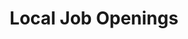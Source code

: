 ---
schema: default
title: Local Job Openings
organization: Code for Darrington
notes: 'List of local job openings updated by the public around Darrington, WA'
resources:
  - name: Open Jobs List
    url: >-
      https://docs.google.com/spreadsheets/d/1zdxAzIdQO5WUiRBLpGp4leN0et9MkydQ4DReX5iIO8Q/edit?usp=sharing
    format: html
license: 'http://www.opendefinition.org/licenses/odc-by'
category:
  - Economy
maintainer: Public
maintainer_email: ''
---